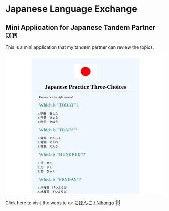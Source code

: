 # Japanese Language Exchange
## Mini Application for Japanese Tandem Partner 🇯🇵
This is a mini application that my tandem partner can review the topics.

![website screenshot](./img/readme_image.png)

Click here to visit the website 👉 [にほんご / Nihongo](https://yukosuga.github.io/japanese-tandem-review/) 👩‍🏫